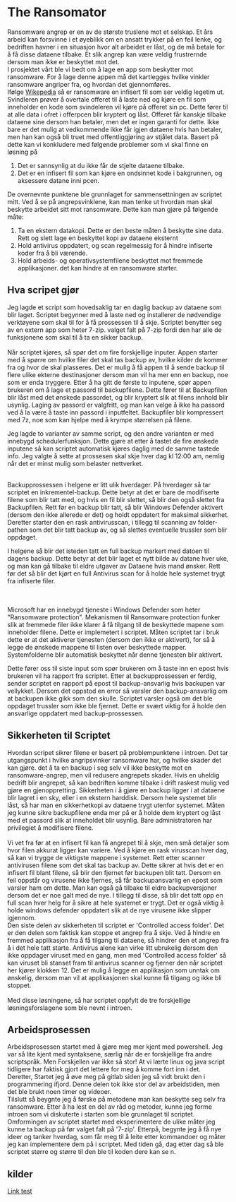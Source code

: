 

# The Ransomator 
Ransomware angrep er en av de største truslene mot et selskap. Et års arbeid kan forsvinne i et øyeblikk om en ansatt trykker på en feil lenke, og bedriften havner i en situasjon hvor alt arbeidet er låst, og de må betale for å få disse dataene tilbake. Et slik angrep kan være veldig frustrernde dersom man ikke er beskyttet mot det. <br>
 I prosjektet vårt ble vi bedt om å lage en app som beskytter mot ransomware. For å lage denne appen må det kartlegges hvilke vinkler ransomware angriper fra, og hvordan det gjennomføres. <br>
 Ifølge [Wikepedia](https://en.wikipedia.org/wiki/Ransomware) så er ransomware en infisert fil som ser veldig legetim ut. Svindleren prøver å overtale offeret til å laste ned og kjøre en fil som inneholder en kode som svindeleren vil kjøre på offeret sin pc. Dette fører til at alle data i ofret i offerpcen blir kryptert og låst. Offeret får kanskje tilbake dataene sine dersom han betaler, men det er ingen garanti for dette. Ikke bare er det mulig at vedkommende ikke får igjen dataene hvis han betaler, men han kan også bli truet med offentliggjøring av stjålet data. Basert på dette kan vi konkludere med følgende problemer som vi skal finne en løsning på <br>

 <ol>
 <li>Det er sannsynlig at du ikke får de stjelte dataene tilbake.</li>
 <li>Det er en infisert fil som kan kjøre en ondsinnet kode i bakgrunnen, og aksessere datane inni pcen.</li>
  </ol>

  De overnevnte punktene ble grunnlaget for sammensettningen av scriptet mitt. Ved å se på angrepsvinklene, kan man tenke ut hvordan man skal beskytte arbeidet sitt mot ransomware. Dette kan man gjøre på følgende måte:

<ol>
 <li>Ta en ekstern datakopi. Dette er den beste måten å beskytte sine data. Rett og slett lage en beskyttet kopi av dataene eksternt</li>
 <li>Hold antivirus oppdatert, og scan regelmessig for å hindre infiserte koder fra å bli værende.</li>
 <li>Hold arbeids- og operativsystemfilene beskyttet mot fremmede applikasjoner. det kan hindre at en ransomware starter.</li>
  </ol>


## Hva scripet gjør
Jeg lagde et script som hovedsaklig tar en daglig backup av dataene som blir laget. Scriptet begynner med å laste ned og installerer de nødvendige verktøyene som skal til for å få prossessen til å skje. Scriptet benytter seg av en extern app som heter 7-zip. valget falt på 7-zip fordi den har alle de funksjonene som skal til å ta en sikker backup. <br> <br>
Når scriptet kjøres, så spør det om fire forskjellige inputer. Appen starter med å spørre om hvilke filer det skal tas backup av, hvilke kilder de kommer fra og hvor de skal plasseres. Det er mulig å få appen til å sende backup til flere ulike ekterne destinasjoner dersom man vil ha mer enn en backup, noe som er enda tryggere. 
Etter å ha gitt de første to inputene, spør appen brukeren om å lage et passord til backupfilene. Dette fører til at Backupfilen blir låst med det ønskede passordet, og blir kryptert slik at filens innhold blir usynlig. Laging av passord er valgfritt, og man kan velge å ikke ha passord ved å la være å taste inn passord i inputfeltet. Backupfiler blir kompressert med 7z, noe som kan hjelpe med å krympe størrelsen på filene.<br>

Jeg lagde to varianter av samme script, og den andre varianten er med innebygd schedulerfunksjon. Dette gjøre at etter å tastet de fire ønskede inputene så kan scriptet automatisk kjøres daglig med de samme tastede info. Jeg valgte å sette at prossesen skal skje hver dag kl 12:00 am, nemlig når det er minst mulig som belaster nettverket. <br> <br>

Backupprossessen i helgene er litt ulik hverdager. På hverdager så tar scriptet en inkrementel-backup. Dette betyr at det er bare de modifiserte filene som blir tatt med, og hvis en fil blir slettet, så blir den også slettet fra Backupfilen. Rett før en backup blir tatt, så blir Windows Defender aktivert (dersom den ikke allerede er det) og holdt oppdatert for maksimal sikkerhet. Deretter starter den en rask antivirusscan, i tillegg til scanning av folder-pathen som det blir tatt backup av, og så slettes eventuelle trussler som blir oppdaget. <br>

I helgene så blir det isteden tatt en full backup markert med datoen til dagens backup. Dette betyr at det blir laget et nytt bilde av datane hver uke, og man kan gå tilbake til eldre utgaver av Dataene hvis mand ønsker. Rett før det så blir det kjørt en full Antivirus scan for å holde hele systemet trygt fra infiserte filer. <br> <br> <br>

Microsoft har en innebygd tjeneste i Windows Defender som heter "Ransomware protection". Mekanismen til Ransomware protection funker slik at fremmede filer ikke klarer å få tilgang til de beskyttede mapene som inneholder filene. Dette er implemetert i scriptet. Måten scriptet tar i bruk dette er at det aktiverer tjenesten (dersom den ikke er aktivert), for så å legge de ønskede mappene til listen over beskyttede mapper. Systemfolderne blir automatisk beskyttet når denne tjenesten blir aktivert. <br>

Dette fører oss til siste input som spør brukeren om å taste inn en epost hvis brukeren vil ha rapport fra scriptet. Etter at backupprossessen er ferdig, sender scriptet en rapport på epost til backup-ansvarlig hvis backupen var vellykket. Dersom det oppstod en error så varsler den backup-ansvarlig om at backupen ikke gikk som den skulle. Scriptet varsler også om det ble oppdaget trussler som ikke ble fjernet. Dette er svært viktig for å holde den ansvarlige oppdatert med backup-prossessen.


## Sikkerheten til Scriptet
Hvordan scripet sikrer filene er basert på problempunktene i introen. Det tar utgangspunkt i hvilke angripsvinker ransomware har, og hvilke skader det kan gjøre. det å ta en backup i seg selv vil ikke beskytte mot en ransomware-angrep, men vil redusere angrepets skader. Hvis en uheldig bedrift blir angrepet, så kan bedriften komme tilbake i drift raskest mulig ved gjøre en gjenoppretting. Sikkerheten i å gjøre en backup ligger i at dataene blir lagret i en sky, eller i en ekstern harddisk. Dersom hele systemet blir låst, så har man en sikkerhetkopi av dataene trygt utenfor systemet. Måten jeg kunne sikre backupfilene enda mer på er å holde dem kryptert og låst med et passord slik at inneholdet blir usynlig. Bare administratoren har privilegiet å modifisere filene. <br> <br>
Vi vet fra før at en infisert fil kan få angrepet til å skje, men små detaljer som hvor filen akkurat ligger kan variere. Ved å kjøre en rask virusscan hver dag, så kan vi trygge de viktigste mappene i systemet. Rett etter scanner antivirusen filene som det skal tas backup av. Dette sikrer at hvis det er en infisert fil blant filene, så blir den fjernet før backupen blit tatt. Dersom en feil oppstår og virusene ikke fjernes, så får backupansvarlig en epost som varsler ham om dette. Man kan også gå tilbake til eldre backupversjoner dersom det er noe galt med de nye. I tillegg til disse, så blir det tatt opp en full scan hver helg for å sikre at hele systemet er trygt. Det er også viktig å holde windows defender oppdatert slik at de nye virusene ikke slipper igjennom. 
<br>
Den siste delen av sikkerheten til scriptet er 'Controlled access folder'. Det er den delen som faktisk kan stoppe et angrep fra å skje. Ved å hindre en fremmed applikasjon fra å få tilgang til dataene, så hindrer den et angrep fra å i det hele tatt starte. Antivirus alene kan virke litt ubrukelig dersom den ikke oppdager viruset med en gang, men med 'Controlled access folder' så kan viruset bli stanset fram til antivirus scanner og fjerner den når scriptet her kjører klokken 12. Det er mulig å legge en applikasjon som unntak om ønskelig, dersom man vil at applikasjonen skal kunne få tilgang og ikke bli stoppet. 
<br><br>
Med disse løsningene, så har scriptet oppfylt de tre forskjellige løsningsforslagene som ble nevnt i introen.

## Arbeidsprosessen 
Arbeidsprosessen startet med å gjøre meg mer kjent med powershell. Jeg var så lite kjent med syntaksene, særlig når de er forskjellige fra andre scriptspråk. Men Forskjellen var ikke så stor! At vi lærte linux og java script tidligere har faktisk gjort det lettere for meg å komme fort inn i det. 
<br>
Deretter, Startet jeg å øve meg på gitlab siden jeg så vidt brukt den i programmering ifjord. Denne delen tok ikke stor del av arbeidstiden, men det ble brukt noen timer og videoer.
<br>
Tilslutt så beygnte jeg å førske på metodene man kan beskytte seg selv fra ransomware. Etter å ha lest en del av råd og metoder, kunne jeg forme introen som vi diskuterte i starten som ble grunnlaget til scriptet. <br>
Omformingen av scriptet startet med eksperimentere de ulike måter jeg kunne ta backup på før valget falt på '7-zip'. Etterpå, begynte jeg å få nye ideer og tanker hverdag, som får meg til å leite etter kommandoer og måter jeg kan implementere dem på i scriptet. Med tiden gå, dag etter dag så ble scriptet større og større til den ble til koden dere kan se n.
## kilder
[Link test](www.youtube.com)

